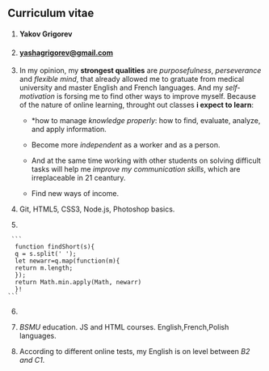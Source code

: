 ## Curriculum vitae ##

1. #### Yakov Grigorev ####

2. #### yashagrigorev@gmail.com ####

3. In my opinion, my **strongest qualities** are *purposefulness*, *perseverance* and *flexible mind*, that already allowed me to gratuate from medical university and master English and French languages. And my *self-motivation* is forsing me to find other ways to improve myself.
Because of the nature of online learning, throught out classes **i expect to learn**:
   
   * *how to manage *knowledge properly*: how to find, evaluate, analyze, and apply information.

   * Become more *independent* as a worker and as a person.

   * And at the same time working with other students on solving difficult tasks will help me *improve my communication skills*, which are irreplaceable in 21 ceantury.   
   * Find new ways of income.

4. Git, HTML5, CSS3, Node.js, Photoshop basics.

5. 

     ```
      function findShort(s){
      q = s.split(' ');
      let newarr=q.map(function(m){
      return m.length;
      });
      return Math.min.apply(Math, newarr)
      }!
    ```

6. 

7. *BSMU* education. JS and HTML courses.
English,French,Polish languages.

8. According to different online tests, my English is on level between *B2 and C1*.